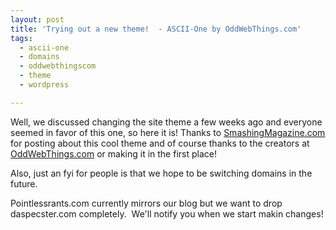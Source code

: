```yaml
---
layout: post
title: 'Trying out a new theme!  - ASCII-One by OddWebThings.com'
tags:
  - ascii-one
  - domains
  - oddwebthingscom
  - theme
  - wordpress

---
```


Well, we discussed changing the site theme a few weeks ago and everyone seemed in favor of this one, so here it is! Thanks to <a title="Smashing Magazine" href="http://www.smashingmagazine.com">SmashingMagazine.com</a> for posting about this cool theme and of course thanks to the creators at <a title="Odd Web Things" href="http://www.oddwebthings.com">OddWebThings.com</a> or making it in the first place!

Also, just an fyi for people is that we hope to be switching domains in the future.

Pointlessrants.com currently mirrors our blog but we want to drop daspecster.com completely.  We'll notify you when we start makin changes!
